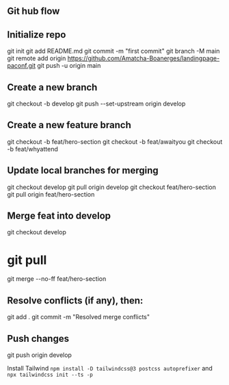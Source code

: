 ## Git hub flow

## Initialize repo

git init
git add README.md
git commit -m "first commit"
git branch -M main
git remote add origin https://github.com/Amatcha-Boanerges/landingpage-paconf.git
git push -u origin main

## Create a new branch

git checkout -b develop
git push --set-upstream origin develop

## Create a new feature branch

git checkout -b feat/hero-section
git checkout -b feat/awaityou
git checkout -b feat/whyattend

## Update local branches for merging

git checkout develop
git pull origin develop
git checkout feat/hero-section
git pull origin feat/hero-section

## Merge feat into develop

git checkout develop

# git pull

git merge --no-ff feat/hero-section

## Resolve conflicts (if any), then:

git add .
git commit -m "Resolved merge conflicts"

## Push changes

git push origin develop

Install Tailwind `npm install -D tailwindcss@3 postcss autoprefixer` and `npx tailwindcss init --ts -p`
